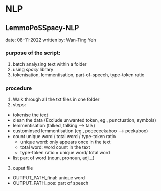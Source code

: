 # NLP


## LemmoPoSSpacy-NLP
date: 08-11-2022
written by: Wan-Ting Yeh

### purpose of the script:
1. batch analysing text within a folder
2. using *spacy* library
3. tokenisation, lemmentisation, part-of-speech, type-token ratio

### procedure
1. Walk through all the txt files in one folder
2. steps:
  - tokenise the text
  - clean the data (Exclude unwanted token, eg., punctuation, symbols)
  - lemmentisation (talked, talking --> talk)
  - custominsed lemmentisation (eg., peeeeeekaboo --> peekaboo)
  - count unique word / total word / type-token ratio
    - unique word: only appears once in the text
    - total word: word count in the text
    - type-token ratio = unique word/ total word
  - list part of word (noun, pronoun, adj...)
3. ouput file
  - OUTPUT_PATH_final: unique word
  - OUTPUT_PATH_pos: part of speech
